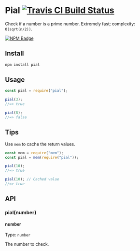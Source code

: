 # Pial [![Travis CI Build Status](https://img.shields.io/travis/com/Richienb/pial/master.svg?style=for-the-badge)](https://travis-ci.com/Richienb/pial)

Check if a number is a prime number. Extremely fast; complexity: `O(sqrt(n/2))`.

[![NPM Badge](https://nodei.co/npm/pial.png)](https://npmjs.com/package/pial)

## Install

```sh
npm install pial
```

## Usage

```js
const pial = require("pial");

pial(3);
//=> true

pial(8);
//=> false
```

## Tips

Use `mem` to cache the return values.

```js
const mem = require("mem");
const pial = mem(require("pial"));

pial(10);
//=> true

pial(10); // Cached value
//=> true
```

## API

### pial(number)

#### number

Type: `number`

The number to check.
